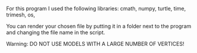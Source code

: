 For this program I used the following libraries:
  cmath,
  numpy,
  turtle,
  time,
  trimesh,
  os,

You can render your chosen file by putting it in a folder next to the program and changing the file name in the script.

Warning: DO NOT USE MODELS WITH A LARGE NUMBER OF VERTICES!

